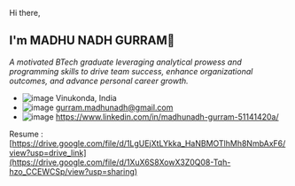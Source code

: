 Hi there, 
## I'm MADHU NADH GURRAM👋 

_A motivated BTech graduate leveraging analytical prowess and programming skills to drive team success, enhance organizational outcomes, and advance personal career growth._
<!--
**MadhuNadhGurram/MadhuNadhGurram** is a ✨ _special_ ✨ repository because its `README.md` (this file) appears on your GitHub profile.

Here are some ideas to get you started:

- 🔭 I’m currently working on ...
- 🌱 I’m currently learning ...
- 👯 I’m looking to collaborate on ...
- 🤔 I’m looking for help with ...
- 💬 Ask me about ...

- 😄 Pronouns: ...
- ⚡ Fun fact: ...
-->
- ![image](https://github.com/MadhuNadhGurram/MadhuNadhGurram/assets/84019306/92a561f5-313f-4b10-8c3a-1ac2ead63ca4)  Vinukonda, India
- ![image](https://github.com/MadhuNadhGurram/MadhuNadhGurram/assets/84019306/ad39fe23-2d5c-4c0a-922a-2b7826cbe9ed)  gurram.madhunadh@gmail.com
- ![image](https://github.com/MadhuNadhGurram/MadhuNadhGurram/assets/84019306/352c9a0d-2c45-4fcb-b4fc-04bd446e8ed6)  https://www.linkedin.com/in/madhunadh-gurram-51141420a/

Resume : [https://drive.google.com/file/d/1LgUEjXtLYkka_HaNBMOTlhMh8NmbAxF6/view?usp=drive_link](https://drive.google.com/file/d/1XuX6S8XowX3Z0Q08-Tqh-hzo_CCEWCSp/view?usp=sharing)


